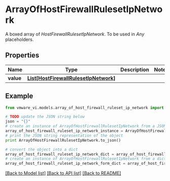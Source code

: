 # ArrayOfHostFirewallRulesetIpNetwork

A boxed array of *HostFirewallRulesetIpNetwork*. To be used in *Any* placeholders. 

## Properties
Name | Type | Description | Notes
------------ | ------------- | ------------- | -------------
**value** | [**List[HostFirewallRulesetIpNetwork]**](HostFirewallRulesetIpNetwork.md) |  | 

## Example

```python
from vmware_vi.models.array_of_host_firewall_ruleset_ip_network import ArrayOfHostFirewallRulesetIpNetwork

# TODO update the JSON string below
json = "{}"
# create an instance of ArrayOfHostFirewallRulesetIpNetwork from a JSON string
array_of_host_firewall_ruleset_ip_network_instance = ArrayOfHostFirewallRulesetIpNetwork.from_json(json)
# print the JSON string representation of the object
print ArrayOfHostFirewallRulesetIpNetwork.to_json()

# convert the object into a dict
array_of_host_firewall_ruleset_ip_network_dict = array_of_host_firewall_ruleset_ip_network_instance.to_dict()
# create an instance of ArrayOfHostFirewallRulesetIpNetwork from a dict
array_of_host_firewall_ruleset_ip_network_form_dict = array_of_host_firewall_ruleset_ip_network.from_dict(array_of_host_firewall_ruleset_ip_network_dict)
```
[[Back to Model list]](../README.md#documentation-for-models) [[Back to API list]](../README.md#documentation-for-api-endpoints) [[Back to README]](../README.md)


